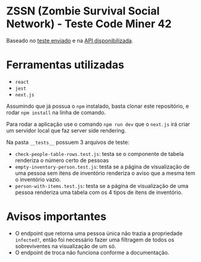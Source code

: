 # ZSSN (Zombie Survival Social Network) - Teste Code Miner 42

Baseado no [teste enviado](https://gist.github.com/akitaonrails/694fc9e85735c400d7e0dc8e79576288) e na [API disponibilizada](http://zssn-backend-example.herokuapp.com/swagger-api/index.html).

# Ferramentas utilizadas
- `react`
- `jest`
- `next.js`

Assumindo que já possua o `npm` instalado, basta clonar este repositório, e rodar `npm install` na linha de comando.

Para rodar a aplicação use o comando `npm run dev` que o `next.js` irá criar um servidor local que faz server side rendering.

Na pasta `__tests__` possuem 3 arquivos de teste: 
- `check-people-table-rows.test.js`: testa se o componente de tabela renderiza o número certo de pessoas
- `empty-inventory-person.test.js`: testa se a página de visualização de uma pessoa sem itens de inventório renderiza o aviso que a mesma tem o inventório vazio.
- `person-with-items.test.js`: testa se a página de visualização de uma pessoa renderiza uma tabela com os 4 tipos de itens de inventório.

# Avisos importantes

- O endpoint que retorna uma pessoa única não trazia a propriedade `infected?`, então foi necessário fazer uma filtragem de todos os sobreviventes na visualização de um só.
- O endpoint de troca não funciona conforme a documentação.